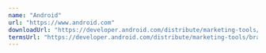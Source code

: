 ```yaml
---
name: "Android"
url: "https://www.android.com"
downloadUrl: "https://developer.android.com/distribute/marketing-tools/brand-guidelines"
termsUrl: "https://developer.android.com/distribute/marketing-tools/brand-guidelines"
---
```

